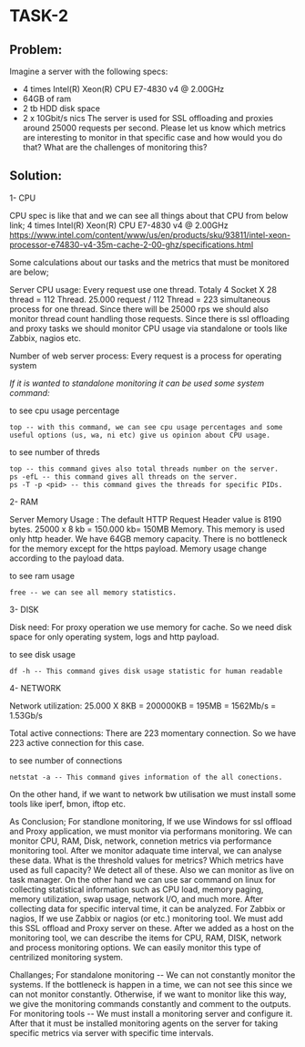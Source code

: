 	
TASK-2
====

Problem:
----

Imagine a server with the following specs:
- 4 times Intel(R) Xeon(R) CPU E7-4830 v4 @ 2.00GHz
-  64GB of ram
- 2 tb HDD disk space
- 2 x 10Gbit/s nics
The server is used for SSL offloading and proxies around 25000 requests per second.
Please let us know which metrics are interesting to monitor in that specific case and
how would you do that? What are the challenges of monitoring this?

Solution:
----

1- CPU

CPU spec is like that and we can see all things about that CPU from below link;
4 times Intel(R) Xeon(R) CPU E7-4830 v4 @ 2.00GHz
https://www.intel.com/content/www/us/en/products/sku/93811/intel-xeon-processor-e74830-v4-35m-cache-2-00-ghz/specifications.html

Some calculations about our tasks and the metrics that must be monitored are below;
	
Server CPU 	usage: Every request use one thread. Totaly 4 Socket X 28 thread = 	112 Thread. 25.000 request / 112 Thread = 223 simultaneous process 	for one thread. 
Since there will be 25000 rps we should also monitor thread count handling those requests. 
Since there is ssl offloading and proxy tasks we should monitor CPU usage via standalone or tools like Zabbix, nagios etc.

Number of 	web server process: Every request is a process for operating system

*If it is wanted to standalone monitoring it can be used some system command:*

to see cpu usage percentage 
```
top -- with this command, we can see cpu usage percentages and some useful options (us, wa, ni etc) give us opinion about CPU usage.

```
to see number of threds
```
top -- this command gives also total threads number on the server.
ps -efL -- this command gives all threads on the server.
ps -T -p <pid> -- this command gives the threads for specific PIDs. 
```

2- RAM  

Server 	Memory Usage : The 	default HTTP Request Header value is 8190 bytes. 25000 	x 8 kb = 150.000 kb= 150MB Memory. This memory is used only http header. We have 64GB memory 	capacity. There is no bottleneck for the memory except for the https payload. Memory usage change according to the payload data. 	

to see ram usage 

```
free -- we can see all memory statistics.

```

3- DISK 
 	
Disk 	need: For proxy operation we use memory for cache. So we need disk space for only operating system, logs and http payload. 	

to see disk usage 

```
df -h -- This command gives disk usage statistic for human readable

```

4- NETWORK 
 	
Network utilization: 25.000 X 8KB = 200000KB = 195MB = 1562Mb/s = 1.53Gb/s 	

Total active connections: There are 223 momentary connection. So we have 223 	active connection for this case.

to see number of connections

```
netstat -a -- This command gives information of the all conections. 

```
On the other hand, if we want to network bw utilisation we must install some tools like iperf, bmon, iftop etc. 
 

As Conclusion;
For standlone monitoring,
If we use Windows for ssl offload and Proxy application, we must monitor via performans monitoring. We can monitor CPU, RAM, Disk, network, connetion metrics via performance monitoring tool. After we monitor adaquate time interval, we can analyse these data. What is the threshold values for metrics? Which metrics have used as full capacity? We detect all of these. Also we can monitor as live on task manager. 
On the other hand we can use sar command on linux for collecting statistical information such as CPU load, memory paging, memory utilization, swap usage, network I/O, and much more. After collecting data for specific interval time, it can be analyzed. 
For Zabbix or nagios,
If we use Zabbix or nagios (or etc.) monitoring tool. We must add this SSL offload and Proxy server on these. After we added as a host on the monitoring tool, we can describe the items for CPU, RAM, DISK, network and process monitoring options. We can easily monitor this type of centrilized monitoring system.

Challanges;
For standalone monitoring -- We can not constantly monitor the systems. If the bottleneck is happen in a time, we can not see this since we can not monitor constantly. Otherwise, if we want to monitor like this way, we give the monitoring commands constantly and comment to the outputs.
For monitoring tools -- We must install a monitoring server and configure it. After that it must be installed monitoring agents on the server for taking specific metrics via server with specific time intervals.

